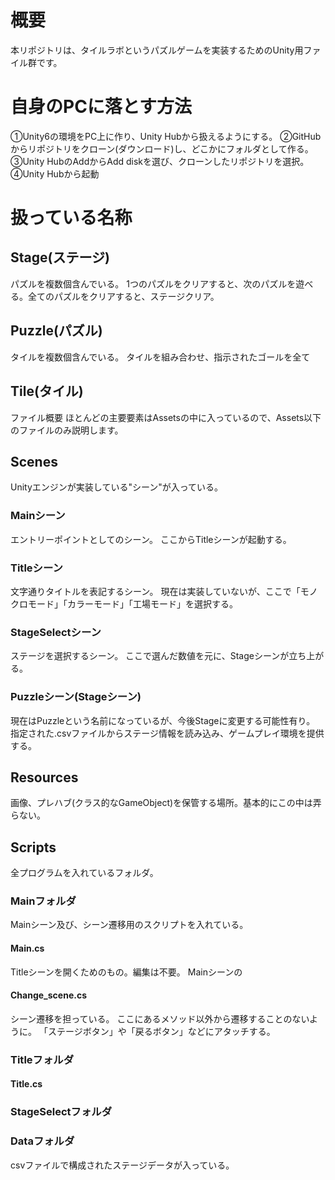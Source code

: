 # 概要
本リポジトリは、タイルラボというパズルゲームを実装するためのUnity用ファイル群です。


# 自身のPCに落とす方法
①Unity6の環境をPC上に作り、Unity Hubから扱えるようにする。
②GitHubからリポジトリをクローン(ダウンロード)し、どこかにフォルダとして作る。
③Unity HubのAddからAdd diskを選び、クローンしたリポジトリを選択。
④Unity Hubから起動

# 扱っている名称
## Stage(ステージ)
パズルを複数個含んでいる。
1つのパズルをクリアすると、次のパズルを遊べる。全てのパズルをクリアすると、ステージクリア。

## Puzzle(パズル)
タイルを複数個含んでいる。
タイルを組み合わせ、指示されたゴールを全て

## Tile(タイル)
ファイル概要
ほとんどの主要要素はAssetsの中に入っているので、Assets以下のファイルのみ説明します。

## Scenes
Unityエンジンが実装している"シーン"が入っている。


### Mainシーン
エントリーポイントとしてのシーン。
ここからTitleシーンが起動する。

### Titleシーン
文字通りタイトルを表記するシーン。
現在は実装していないが、ここで「モノクロモード」「カラーモード」「工場モード」を選択する。

### StageSelectシーン
ステージを選択するシーン。
ここで選んだ数値を元に、Stageシーンが立ち上がる。

### Puzzleシーン(Stageシーン)
現在はPuzzleという名前になっているが、今後Stageに変更する可能性有り。
指定された.csvファイルからステージ情報を読み込み、ゲームプレイ環境を提供する。

## Resources
画像、プレハブ(クラス的なGameObject)を保管する場所。基本的にこの中は弄らない。

## Scripts
全プログラムを入れているフォルダ。

### Mainフォルダ
Mainシーン及び、シーン遷移用のスクリプトを入れている。

#### Main.cs
Titleシーンを開くためのもの。編集は不要。
Mainシーンの

#### Change_scene.cs
シーン遷移を担っている。
ここにあるメソッド以外から遷移することのないように。
「ステージボタン」や「戻るボタン」などにアタッチする。

### Titleフォルダ

#### Title.cs
#### 

### StageSelectフォルダ

### Dataフォルダ
csvファイルで構成されたステージデータが入っている。

## 
